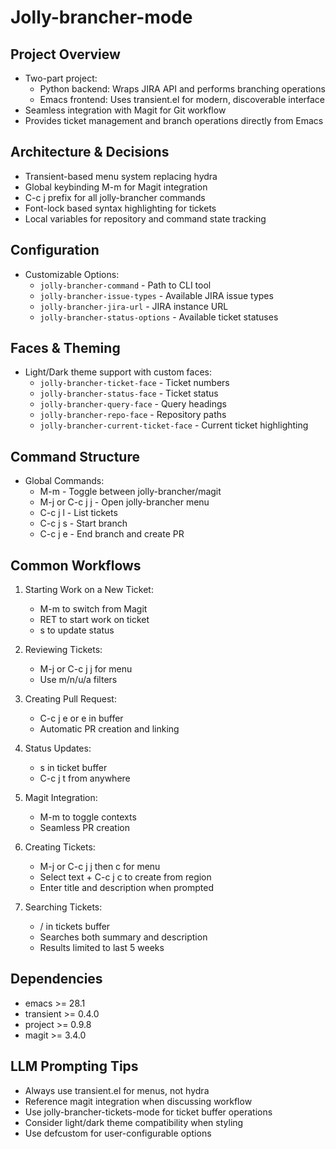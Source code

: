 # Jolly-brancher-mode

## Project Overview
- Two-part project:
  * Python backend: Wraps JIRA API and performs branching operations
  * Emacs frontend: Uses transient.el for modern, discoverable interface
- Seamless integration with Magit for Git workflow
- Provides ticket management and branch operations directly from Emacs

## Architecture & Decisions
- Transient-based menu system replacing hydra
- Global keybinding M-m for Magit integration
- C-c j prefix for all jolly-brancher commands
- Font-lock based syntax highlighting for tickets
- Local variables for repository and command state tracking

## Configuration
- Customizable Options:
  * `jolly-brancher-command` - Path to CLI tool
  * `jolly-brancher-issue-types` - Available JIRA issue types
  * `jolly-brancher-jira-url` - JIRA instance URL
  * `jolly-brancher-status-options` - Available ticket statuses

## Faces & Theming
- Light/Dark theme support with custom faces:
  * `jolly-brancher-ticket-face` - Ticket numbers
  * `jolly-brancher-status-face` - Ticket status
  * `jolly-brancher-query-face` - Query headings
  * `jolly-brancher-repo-face` - Repository paths
  * `jolly-brancher-current-ticket-face` - Current ticket highlighting

## Command Structure
- Global Commands:
  * M-m - Toggle between jolly-brancher/magit
  * M-j or C-c j j - Open jolly-brancher menu
  * C-c j l - List tickets
  * C-c j s - Start branch
  * C-c j e - End branch and create PR

## Common Workflows

1. Starting Work on a New Ticket:
   - M-m to switch from Magit
   - RET to start work on ticket
   - s to update status

2. Reviewing Tickets:
   - M-j or C-c j j for menu
   - Use m/n/u/a filters

3. Creating Pull Request:
   - C-c j e or e in buffer
   - Automatic PR creation and linking

4. Status Updates:
   - s in ticket buffer
   - C-c j t from anywhere

5. Magit Integration:
   - M-m to toggle contexts
   - Seamless PR creation

6. Creating Tickets:
   - M-j or C-c j j then c for menu
   - Select text + C-c j c to create from region
   - Enter title and description when prompted

7. Searching Tickets:
   - / in tickets buffer
   - Searches both summary and description
   - Results limited to last 5 weeks

## Dependencies
- emacs >= 28.1
- transient >= 0.4.0
- project >= 0.9.8
- magit >= 3.4.0

## LLM Prompting Tips
- Always use transient.el for menus, not hydra
- Reference magit integration when discussing workflow
- Use jolly-brancher-tickets-mode for ticket buffer operations
- Consider light/dark theme compatibility when styling
- Use defcustom for user-configurable options
